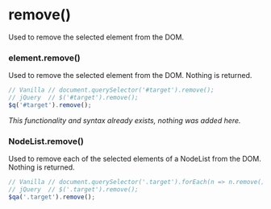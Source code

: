 # remove()
Used to remove the selected element from the DOM.

### element.remove()
Used to remove the selected element from the DOM.
Nothing is returned.

```javascript
// Vanilla // document.querySelector('#target').remove();
// jQuery  // $('#target').remove();
$q('#target').remove();
```

_This functionality and syntax already exists, nothing was added here._

### NodeList.remove()
Used to remove each of the selected elements of a NodeList from the DOM.
Nothing is returned.

```javascript
// Vanilla // document.querySelector('.target').forEach(n => n.remove());
// jQuery  // $('.target').remove();
$qa('.target').remove();
```
